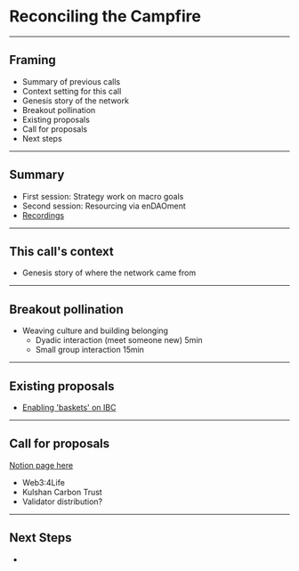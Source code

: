 # Reconciling the Campfire
---
 
## Framing
- Summary of previous calls
- Context setting for this call
- Genesis story of the network
- Breakout pollination
- Existing proposals
- Call for proposals
- Next steps
---

## Summary
- First session: Strategy work on macro goals
- Second session: Resourcing via enDAOment
- [Recordings](https://www.youtube.com/channel/UCGnYBZjDhyDFmtpeqr4apSw)
---


## This call's context
- Genesis story of where the network came from
---

## Breakout pollination
- Weaving culture and building belonging
	- Dyadic interaction (meet someone new) 5min
	- Small group interaction 15min
---

## Existing proposals
- [Enabling 'baskets' on IBC]([https://commonwealth.im/regen/discussion/3842-software-upgrade-proposal-regen-ledger-v30](https://commonwealth.im/regen/discussion/3842-software-upgrade-proposal-regen-ledger-v30))
---

## Call for proposals
[Notion page here](https://regenfoundation.notion.site/e1581a1d2d08427eb9a130d5a1448ac9?v=bb44ab23841d44cc851e795146fe77f7)
- Web3:4Life
- Kulshan Carbon Trust
- Validator distribution?
--- 

## Next Steps
- 
